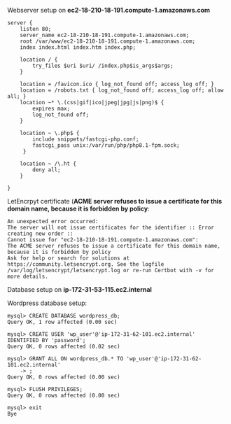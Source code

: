 
Webserver setup on **ec2-18-210-18-191.compute-1.amazonaws.com**
```
server {
    listen 80;
    server_name ec2-18-210-18-191.compute-1.amazonaws.com;
    root /var/www/ec2-18-210-18-191.compute-1.amazonaws.com;
    index index.html index.htm index.php;

    location / {
        try_files $uri $uri/ /index.php$is_args$args;
    }

    location = /favicon.ico { log_not_found off; access_log off; }
    location = /robots.txt { log_not_found off; access_log off; allow all; }
    location ~* \.(css|gif|ico|jpeg|jpg|js|png)$ {
        expires max;
        log_not_found off;
    }

    location ~ \.php$ {
        include snippets/fastcgi-php.conf;
        fastcgi_pass unix:/var/run/php/php8.1-fpm.sock;
     }

    location ~ /\.ht {
        deny all;
    }

}
```




LetEncrpyt certificate (**ACME server refuses to issue a certificate for this domain name, because it is forbidden by policy**:
```
An unexpected error occurred:
The server will not issue certificates for the identifier :: Error creating new order :: 
Cannot issue for "ec2-18-210-18-191.compute-1.amazonaws.com": 
The ACME server refuses to issue a certificate for this domain name, because it is forbidden by policy
Ask for help or search for solutions at https://community.letsencrypt.org. See the logfile /var/log/letsencrypt/letsencrypt.log or re-run Certbot with -v for more details.

```

Database setup on **ip-172-31-53-115.ec2.internal**

Wordpress database setup:
```
mysql> CREATE DATABASE wordpress_db;
Query OK, 1 row affected (0.00 sec)

mysql> CREATE USER 'wp_user'@'ip-172-31-62-101.ec2.internal' IDENTIFIED BY 'password';
Query OK, 0 rows affected (0.02 sec)

mysql> GRANT ALL ON wordpress_db.* TO 'wp_user'@'ip-172-31-62-101.ec2.internal'
    -> ;
Query OK, 0 rows affected (0.00 sec)

mysql> FLUSH PRIVILEGES;
Query OK, 0 rows affected (0.00 sec)

mysql> exit
Bye
```



